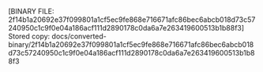 [BINARY FILE: 2f14b1a20692e37f099801a1cf5ec9fe868e716671afc86bec6abcb018d73c57240950c1c9f0e04a186acf111d2890178c0da6a7e263419600513b1b88f3]
Stored copy: docs/converted-binary/2f14b1a20692e37f099801a1cf5ec9fe868e716671afc86bec6abcb018d73c57240950c1c9f0e04a186acf111d2890178c0da6a7e263419600513b1b88f3
